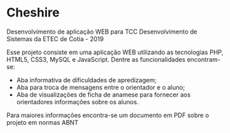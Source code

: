 # Cheshire
Desenvolvimento de aplicação WEB para TCC Desenvolvimento de Sistemas da ETEC de Cotia - 2019

Esse projeto consiste em uma aplicação WEB utilizando as tecnologias PHP, HTML5, CSS3, MySQL e JavaScript. Dentre as funcionalidades encontram-se:
- Aba informativa de dificuldades de apredizagem;
- Aba para troca de mensagens entre o orientador e o aluno;
- Aba de visualizações de ficha de anamese para fornecer aos orientadores informações sobre os alunos.

Para maiores informações encontra-se um documento em PDF sobre o projeto em  normas ABNT
